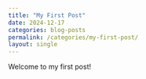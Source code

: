 ```yaml
---
title: "My First Post"
date: 2024-12-17
categories: blog-posts
permalink: /categories/my-first-post/
layout: single
---
```

Welcome to my first post!
